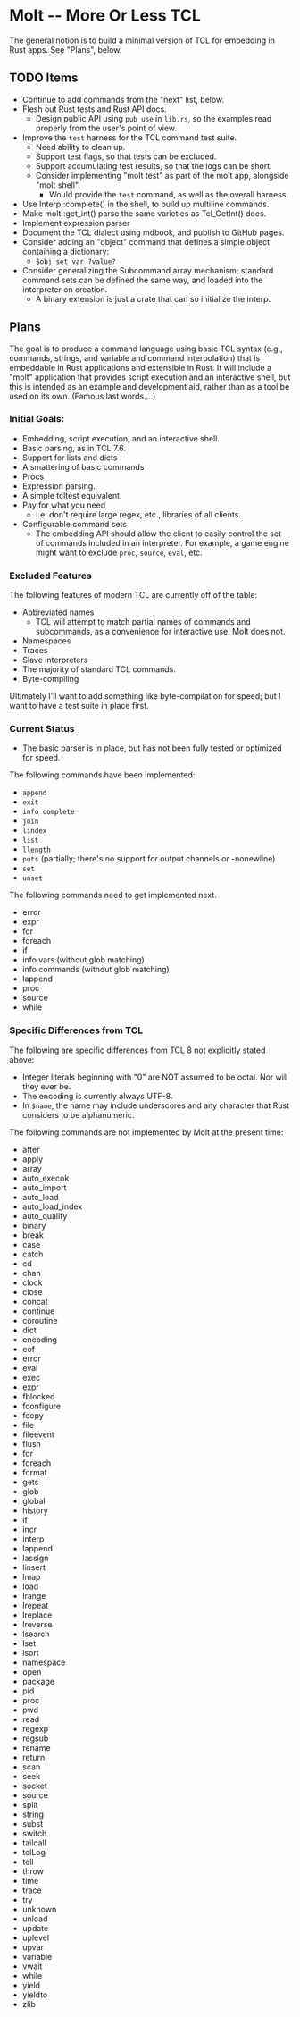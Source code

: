 # Molt -- More Or Less TCL

The general notion is to build a minimal version of TCL for embedding in Rust
apps.  See "Plans", below.

## TODO Items

* Continue to add commands from the "next" list, below.
* Flesh out Rust tests and Rust API docs.
  * Design public API using `pub use` in `lib.rs`, so the examples read
    properly from the user's point of view.
* Improve the `test` harness for the TCL command test suite.
  * Need ability to clean up.
  * Support test flags, so that tests can be excluded.
  * Support accumulating test results, so that the logs can be short.
  * Consider implementing "molt test" as part of the molt app,
    alongside "molt shell".
    *   Would provide the `test` command, as well as the overall harness.
* Use Interp::complete() in the shell, to build up multiline commands.
* Make molt::get_int() parse the same varieties as Tcl_GetInt() does.
* Implement expression parser
* Document the TCL dialect using mdbook, and publish to GitHub pages.
* Consider adding an "object" command that defines a simple object
  containing a dictionary:
  * `$obj set var ?value?`
* Consider generalizing the Subcommand array mechanism; standard command sets
  can be defined the same way, and loaded into the interpreter on creation.
  * A binary extension is just a crate that can so initialize the interp.

## Plans

The goal is to produce a command language using basic TCL syntax
(e.g., commands, strings, and variable and command interpolation) that is
embeddable in Rust applications and extensible in Rust.  It will include
a "molt" application that provides script execution and an interactive
shell, but this is intended as an example and development aid, rather than
as a tool be used on its own. (Famous last words....)

### Initial Goals:

* Embedding, script execution, and an interactive shell.
* Basic parsing, as in TCL 7.6.
* Support for lists and dicts
* A smattering of basic commands
* Procs
* Expression parsing.
* A simple tcltest equivalent.
* Pay for what you need
  * I.e. don't require large regex, etc., libraries of all clients.
* Configurable command sets
  * The embedding API should allow the client to easily control the set of
    commands included in an interpreter.  For example, a game engine might
    want to exclude `proc`, `source`, `eval`, etc.

### Excluded Features

The following features of modern TCL are currently off of the table:

* Abbreviated names
  * TCL will attempt to match partial names of commands and subcommands,
    as a convenience for interactive use.  Molt does not.
* Namespaces
* Traces
* Slave interpreters
* The majority of standard TCL commands.
* Byte-compiling

Ultimately I'll want to add something like byte-compilation for speed; but
I want to have a test suite in place first.

### Current Status

* The basic parser is in place, but has not been fully tested or
  optimized for speed.

The following commands have been implemented:

* `append`
* `exit`
* `info complete`
* `join`  
* `lindex`
* `list`
* `llength`
* `puts` (partially; there's no support for output channels or -nonewline)
* `set`
* `unset`

The following commands need to get implemented next.

* error
* expr
* for
* foreach
* if
* info vars (without glob matching)
* info commands (without glob matching)
* lappend
* proc
* source
* while

### Specific Differences from TCL

The following are specific differences from TCL 8 not explicitly stated
above:

* Integer literals beginning with "0" are NOT assumed to be octal.
  Nor will they ever be.
* The encoding is currently always UTF-8.
* In `$name`, the name may include underscores and any character that
  Rust considers to be alphanumeric.

The following commands are not implemented by Molt at the present time:

* after
* apply
* array
* auto_execok
* auto_import
* auto_load
* auto_load_index
* auto_qualify
* binary
* break
* case
* catch
* cd
* chan
* clock
* close
* concat
* continue
* coroutine
* dict
* encoding
* eof
* error
* eval
* exec
* expr
* fblocked
* fconfigure
* fcopy
* file
* fileevent
* flush
* for
* foreach
* format
* gets
* glob
* global
* history
* if
* incr
* interp
* lappend
* lassign
* linsert
* lmap
* load
* lrange
* lrepeat
* lreplace
* lreverse
* lsearch
* lset
* lsort
* namespace
* open
* package
* pid
* proc
* pwd
* read
* regexp
* regsub
* rename
* return
* scan
* seek
* socket
* source
* split
* string
* subst
* switch
* tailcall
* tclLog
* tell
* throw
* time
* trace
* try
* unknown
* unload
* update
* uplevel
* upvar
* variable
* vwait
* while
* yield
* yieldto
* zlib
